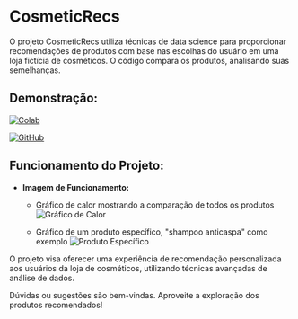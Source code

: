 # CosmeticRecs

O projeto CosmeticRecs utiliza técnicas de data science para proporcionar recomendações de produtos com base nas escolhas do usuário em uma loja fictícia de cosméticos. O código compara os produtos, analisando suas semelhanças.

## Demonstração:

[![Colab](https://colab.research.google.com/assets/colab-badge.svg)](https://colab.research.google.com/drive/1CEjj3CNbuBamrjq92ur6zyKxa1d-cnj8?usp=sharing)
  
[![GitHub](https://img.shields.io/badge/github-%23121011.svg?style=for-the-badge&logo=github&logoColor=white)](./CosmeticRecs.ipynb)

## Funcionamento do Projeto:

- **Imagem de Funcionamento:**
  - Gráfico de calor mostrando a comparação de todos os produtos
  ![Gráfico de Calor](https://github.com/gustavolace/Cosine-Similarity-Based-CosmeticRecs/assets/99536403/9b23fa51-0a37-4ce4-ac32-038bc3dabe11)

  - Gráfico de um produto específico, "shampoo anticaspa" como exemplo
  ![Produto Específico](https://github.com/gustavolace/Cosine-Similarity-Based-CosmeticRecs/assets/99536403/ca324f8a-e3cd-4735-a9d5-7bb9508bacf8)

O projeto visa oferecer uma experiência de recomendação personalizada aos usuários da loja de cosméticos, utilizando técnicas avançadas de análise de dados.

Dúvidas ou sugestões são bem-vindas. Aproveite a exploração dos produtos recomendados!
